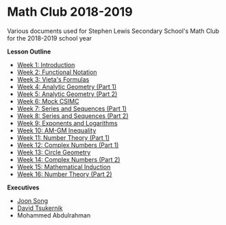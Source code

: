 # Math Club 2018-2019
Various documents used for Stephen Lewis Secondary School's Math Club for the 2018-2019 school year

**Lesson Outline**
- [Week 1: Introduction](https://github.com/Joon7891/Math-Club-2018-2019/tree/master/Week%201%20-%20Introduction%20Meeting)
- [Week 2: Functional Notation](https://github.com/Joon7891/Math-Club-2018-2019/tree/master/Week%202%20-%20Functional%20Notation)
- [Week 3: Vieta's Formulas](https://github.com/Joon7891/Math-Club-2018-2019/tree/master/Week%203%20-%20Vieta's%20Formulas)
- [Week 4: Analytic Geometry (Part 1)](https://github.com/Joon7891/Math-Club-2018-2019/tree/master/Week%204%20-%20Analytic%20Geometry%20(Part%201))
- [Week 5: Analytic Geometry (Part 2)](https://github.com/Joon7891/Math-Club-2018-2019/tree/master/Week%205%20-%20Analytic%20Geometry%20(Part%202))
- [Week 6: Mock CSIMC](https://github.com/Joon7891/Math-Club-2018-2019/tree/master/Week%206%20-%20Mock%20CSIMC)
- [Week 7: Series and Sequences (Part 1)](https://github.com/Joon7891/Math-Club-2018-2019/tree/master/Week%207-%20Series%20and%20Sequences%20(Part%201))
- [Week 8: Series and Sequences (Part 2)](https://github.com/Joon7891/Math-Club-2018-2019/tree/master/Week%208%20-%20Series%20and%20Sequences%20(Part%202))
- [Week 9: Exponents and Logarithms](https://github.com/Joon7891/Math-Club-2018-2019/tree/master/Week%209%20-%20Exponents%20and%20Logarithms)
- [Week 10: AM-GM Inequality](https://github.com/Joon7891/Math-Club-2018-2019/tree/master/Week%2010%20-%20AM-GM%20Inequality)
- [Week 11: Number Theory (Part 1)](https://github.com/Joon7891/Math-Club-2018-2019/tree/master/Week%2011%20-%20Number%20Theory%20(Part%201))
- [Week 12: Complex Numbers (Part 1)](https://github.com/Joon7891/Math-Club-2018-2019/tree/master/Week%2012%20-%20Complex%20Numbers%20(Part%201))
- [Week 13: Circle Geometry](https://github.com/Joon7891/Math-Club-2018-2019/tree/master/Week%2013%20-%20Circle%20Geometry)
- [Week 14: Complex Numbers (Part 2)](https://github.com/Joon7891/Math-Club-2018-2019/tree/master/Week%2014%20-%20Complex%20Numbers%20(Part%202))
- [Week 15: Mathematical Induction](https://github.com/Joon7891/Math-Club-2018-2019/tree/master/Week%2015%20-%20Mathematical%20Induction)
- [Week 16: Number Theory (Part 2)](https://github.com/Joon7891/Math-Club-2018-2019/tree/master/Week%2016%20-%20Number%20Theory%20(Part%202))

**Executives**
- [Joon Song](https://github.com/Joon7891)
- [David Tsukernik](https://github.com/ApoapsisAlpha)
- Mohammed Abdulrahman